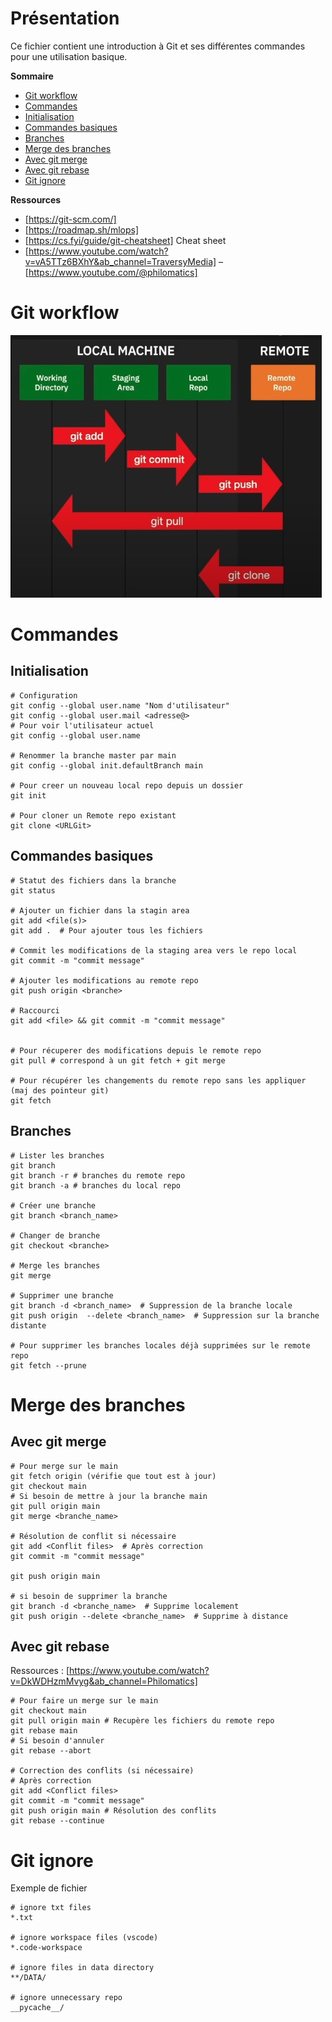 # Présentation
Ce fichier contient une introduction à Git et ses différentes commandes pour une utilisation basique. 

**Sommaire**
- [Git workflow](#Git-workflow)
- [Commandes](#Commandes)
- [Initialisation](#Initialisation)
- [Commandes basiques](#Commandes-basiques)
- [Branches](#Branches)
- [Merge des branches](#Merge-des-branches)
- [Avec git merge](#avec-git-merge)
- [Avec git rebase](#avec-git-rebase)
- [Git ignore](#Git-ignore)

**Ressources**
- [https://git-scm.com/]
- [https://roadmap.sh/mlops]
- [https://cs.fyi/guide/git-cheatsheet] Cheat sheet 
- [https://www.youtube.com/watch?v=vA5TTz6BXhY&ab_channel=TraversyMedia]
– [https://www.youtube.com/@philomatics]

# Git workflow
![alt text](<../images/git workflow.jpg>)

# Commandes

## Initialisation 

````
# Configuration
git config --global user.name "Nom d'utilisateur"
git config --global user.mail <adresse@>
# Pour voir l'utilisateur actuel
git config --global user.name

# Renommer la branche master par main
git config --global init.defaultBranch main

# Pour creer un nouveau local repo depuis un dossier
git init

# Pour cloner un Remote repo existant
git clone <URLGit>
````

## Commandes basiques
````
# Statut des fichiers dans la branche
git status

# Ajouter un fichier dans la stagin area
git add <file(s)>
git add .  # Pour ajouter tous les fichiers

# Commit les modifications de la staging area vers le repo local
git commit -m "commit message"

# Ajouter les modifications au remote repo
git push origin <branche>

# Raccourci
git add <file> && git commit -m "commit message"


# Pour récuperer des modifications depuis le remote repo 
git pull # correspond à un git fetch + git merge

# Pour récupérer les changements du remote repo sans les appliquer (maj des pointeur git)
git fetch
````

## Branches
````
# Lister les branches
git branch
git branch -r # branches du remote repo
git branch -a # branches du local repo

# Créer une branche
git branch <branch_name>

# Changer de branche
git checkout <branche>

# Merge les branches
git merge

# Supprimer une branche
git branch -d <branch_name>  # Suppression de la branche locale
git push origin  --delete <branch_name>  # Suppression sur la branche distante

# Pour supprimer les branches locales déjà supprimées sur le remote repo
git fetch --prune 
````

# Merge des branches
## Avec git merge
````
# Pour merge sur le main
git fetch origin (vérifie que tout est à jour)
git checkout main
# Si besoin de mettre à jour la branche main
git pull origin main
git merge <branche_name>

# Résolution de conflit si nécessaire
git add <Conflit files>  # Après correction
git commit -m "commit message"

git push origin main

# si besoin de supprimer la branche
git branch -d <branche_name>  # Supprime localement
git push origin --delete <branche_name>  # Supprime à distance

````

## Avec git rebase
Ressources : [https://www.youtube.com/watch?v=DkWDHzmMvyg&ab_channel=Philomatics]

````
# Pour faire un merge sur le main
git checkout main
git pull origin main # Recupère les fichiers du remote repo
git rebase main  
# Si besoin d'annuler
git rebase --abort

# Correction des conflits (si nécessaire)
# Après correction
git add <Conflict files>
git commit -m "commit message"
git push origin main # Résolution des conflits
git rebase --continue
````


# Git ignore
Exemple de fichier 
````
# ignore txt files
*.txt

# ignore workspace files (vscode)
*.code-workspace

# ignore files in data directory
**/DATA/

# ignore unnecessary repo
__pycache__/
````